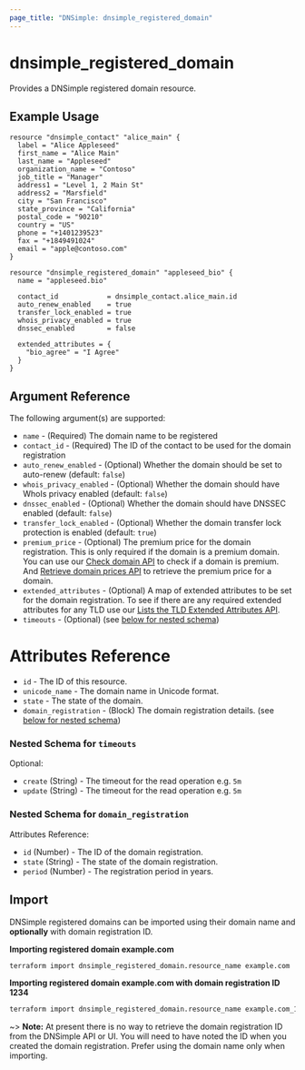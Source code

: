 ```yaml
---
page_title: "DNSimple: dnsimple_registered_domain"
---
```


# dnsimple\_registered\_domain

Provides a DNSimple registered domain resource.

## Example Usage

```hcl
resource "dnsimple_contact" "alice_main" {
  label = "Alice Appleseed"
  first_name = "Alice Main"
  last_name = "Appleseed"
  organization_name = "Contoso"
  job_title = "Manager"
  address1 = "Level 1, 2 Main St"
  address2 = "Marsfield"
  city = "San Francisco"
  state_province = "California"
  postal_code = "90210"
  country = "US"
  phone = "+1401239523"
  fax = "+1849491024"
  email = "apple@contoso.com"
}

resource "dnsimple_registered_domain" "appleseed_bio" {
  name = "appleseed.bio"

  contact_id            = dnsimple_contact.alice_main.id
  auto_renew_enabled    = true
  transfer_lock_enabled = true
  whois_privacy_enabled = true
  dnssec_enabled        = false

  extended_attributes = {
    "bio_agree" = "I Agree"
  }
}
```

## Argument Reference

The following argument(s) are supported:

* `name` - (Required) The domain name to be registered
* `contact_id` - (Required) The ID of the contact to be used for the domain registration
* `auto_renew_enabled` - (Optional) Whether the domain should be set to auto-renew (default: `false`)
* `whois_privacy_enabled` - (Optional) Whether the domain should have WhoIs privacy enabled (default: `false`)
* `dnssec_enabled` - (Optional) Whether the domain should have DNSSEC enabled (default: `false`)
* `transfer_lock_enabled` - (Optional) Whether the domain transfer lock protection is enabled (default: `true`)
* `premium_price` - (Optional) The premium price for the domain registration. This is only required if the domain is a premium domain. You can use our [Check domain API](https://developer.dnsimple.com/v2/registrar/#checkDomain) to check if a domain is premium. And [Retrieve domain prices API](https://developer.dnsimple.com/v2/registrar/#getDomainPrices) to retrieve the premium price for a domain.
* `extended_attributes` - (Optional) A map of extended attributes to be set for the domain registration. To see if there are any required extended attributes for any TLD use our [Lists the TLD Extended Attributes API](https://developer.dnsimple.com/v2/tlds/#getTldExtendedAttributes).
* `timeouts` - (Optional) (see [below for nested schema](#nestedblock--timeouts))

# Attributes Reference

- `id` - The ID of this resource.
- `unicode_name` - The domain name in Unicode format.
- `state` - The state of the domain.
- `domain_registration` - (Block) The domain registration details. (see [below for nested schema](#nestedblock--domain_registration))

<a id="nestedblock--timeouts"></a>

### Nested Schema for `timeouts`

Optional:

- `create` (String) - The timeout for the read operation e.g. `5m`
- `update` (String) - The timeout for the read operation e.g. `5m`

<a id="nestedblock--domain_registration"></a>

### Nested Schema for `domain_registration`

Attributes Reference:

- `id` (Number) - The ID of the domain registration.
- `state` (String) - The state of the domain registration.
- `period` (Number) - The registration period in years.

## Import

DNSimple registered domains can be imported using their domain name and **optionally** with domain registration ID.

**Importing registered domain example.com**

```bash
terraform import dnsimple_registered_domain.resource_name example.com
```

**Importing registered domain example.com with domain registration ID 1234**

```bash
terraform import dnsimple_registered_domain.resource_name example.com_1234
```

~> **Note:** At present there is no way to retrieve the domain registration ID from the DNSimple API or UI. You will need to have noted the ID when you created the domain registration. Prefer using the domain name only when importing.
